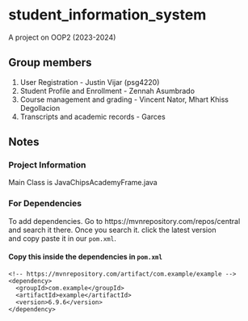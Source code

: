<h1>student_information_system</h1>

<p>A project on OOP2 (2023-2024)</p>

<h2>Group members</h2>

<ol>
  <li>User Registration - Justin Vijar (psg4220)</li>
  <li>Student Profile and Enrollment - Zennah Asumbrado</li>
  <li>Course management and grading - Vincent Nator, Mhart Khiss Degollacion</li>
  <li>Transcripts and academic records - Garces</li>
</ol>

<h2>Notes</h2>
<h3>Project Information</h3>

<p>Main Class is JavaChipsAcademyFrame.java </p>

<h3>For Dependencies</h3>
<p>
To add dependencies. Go to https://mvnrepository.com/repos/central <br>
and search it there. Once you search it. click the latest version <br>
and copy paste it in our <code>pom.xml</code>.
</p>


<h4>Copy this inside the dependencies in <code>pom.xml</code></h4>

    <!-- https://mvnrepository.com/artifact/com.example/example -->
    <dependency>
      <groupId>com.example</groupId>
      <artifactId>example</artifactId>
      <version>6.9.6</version>
    </dependency>




